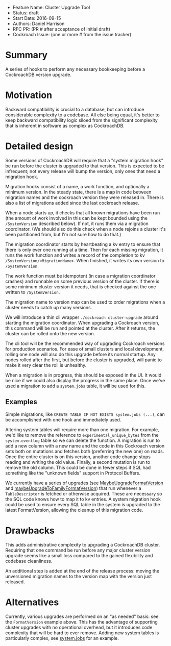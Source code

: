 - Feature Name: Cluster Upgrade Tool
- Status: draft
- Start Date: 2016-09-15
- Authors: Daniel Harrison
- RFC PR: (PR # after acceptance of initial draft)
- Cockroach Issue: (one or more # from the issue tracker)

# Summary

A series of hooks to perform any necessary bookkeeping before a CockroachDB
version upgrade.

# Motivation

Backward compatibility is crucial to a database, but can introduce considerable
complexity to a codebase. All else being equal, it's better to keep backward
compatibility logic siloed from the significant complexity that is inherent in
software as complex as CockroachDB.

# Detailed design

Some versions of CockroachDB will require that a "system migration hook" be run
before the cluster is upgraded to that version. This is expected to be
infrequent; not every release will bump the version, only ones that need a
migration hook.

Migration hooks consist of a name, a work function, and optionally a minimum
version. In the steady state, there is a map in code between migration names and
the cockroach version they were released in. There is also a list of migrations
added since the last cockroach release.

When a node starts up, it checks that all known migrations have been run (the
amount of work involved in this can be kept bounded using the `/SystemVersion`
described below). If not, it runs them via a migration coordinator. (We should
also do this check when a node rejoins a cluster it's been partitioned from, but
I'm not sure how to do that.)

The migration coordinator starts by heartbeating a kv entry to ensure that there
is only ever one running at a time. Then for each missing migration, it runs the
work function and writes a record of the completion to kv
`/SystemVersion/<MigrationName>`. When finished, it writes its own version to
`/SystemVersion`.

The work function must be idempotent (in case a migration coordinator crashes)
and runnable on some previous version of the cluster. If there is some minimum
cluster version it needs, that is checked against the one written to
`/SystemVersion`.

The migration name to version map can be used to order migrations when a cluster
needs to catch up many versions.

We will introduce a thin cli wrapper `./cockroach cluster-upgrade` around
starting the migration coordinator. When upgrading a Cockroach version, this
command will be run and pointed at the cluster. After it returns, the cluster
can be rolled onto the new version.

The cli tool will be the recommended way of upgrading Cockroach versions for
production scenarios. For ease of small clusters and local development, rolling
one node will also do this upgrade before its normal startup. Any nodes rolled
after the first, but before the cluster is upgraded, will panic to make it very
clear the roll is unhealthy.

When a migration is in progress, this should be exposed in the UI. It would be
nice if we could also display the progress in the same place. Once we've used
a migration to add a `system.jobs` table, it will be used for this.

## Examples

Simple migrations, like `CREATE TABLE IF NOT EXISTS system.jobs (...)`, can be
accomplished with one hook and immediately used.

Altering system tables will require more than one migration. For example, we'd
like to remove the reference to `experimental_unique_bytes` from the
`system.eventlog` table so we can delete the function. A migration is run to add
a new column with a new name and the code in this Cockroach version sets both on
mutations and fetches both (preferring the new one) on reads. Once the entire
cluster is on this version, another code change stops reading and writing the
old value. Finally, a second mutation is run to remove the old column. This
could be done in fewer steps if SQL had something like the "unknown fields"
support in Protocol Buffers.

We currently have a series of upgrades (see
[MaybeUpgradeFormatVersion](https://github.com/cockroachdb/cockroach/blob/f6a8692485cb34dc148b9313cb9fca6c53eec42c/sql/sqlbase/structured.go#L304)
and [maybeUpgradeToFamilyFormatVersion](https://github.com/cockroachdb/cockroach/blob/f6a8692485cb34dc148b9313cb9fca6c53eec42c/sql/sqlbase/structured.go#L313))
that run whenever a `TableDescriptor` is fetched or otherwise acquired. These
are necessary so the  SQL code knows how to map it to kv entries. A system
migration hook could be used to ensure every SQL table in the system is upgraded
to the latest FormatVersion, allowing the cleanup of this migration code.

# Drawbacks

This adds administrative complexity to upgrading a CockroachDB cluster.
Requiring that one command be run before any major cluster version upgrade seems
like a small loss compared to the gained flexibility and codebase cleanliness.

An additional step is added at the end of the release process: moving the
unversioned migration names to the version map with the version just released.

# Alternatives

Currently, various upgrades are performed on an "as needed" basis: see the
`FormatVersion` example above. This has the advantage of supporting cluster
upgrades with no operational overhead, but it introduces code complexity that
will be hard to ever remove. Adding new system tables is particularly complex,
see [system.jobs](https://github.com/cockroachdb/cockroach/pull/7073) for an
example.

